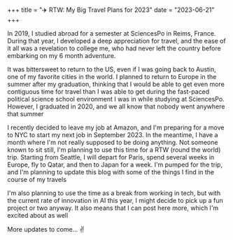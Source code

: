 +++
title = "✈️ RTW: My Big Travel Plans for 2023"
date = "2023-06-21"
+++

In 2019, I studied abroad for a semester at SciencesPo in Reims, France. During that year, I developed a deep appreciation for travel, and the ease of it all was a revelation to college me, who had never left the country before embarking on my 6 month adventure. 

It was bittersweet to return to the US, even if I was going back to Austin, one of my favorite cities in the world. I planned to return to Europe in the summer after my graduation, thinking that I would be able to get even more contiguous time for travel than I was able to get during the fast-paced political science school environment I was in while studying at SciencesPo. However, I graduated in 2020, and we all know that nobody went anywhere that summer

I recently decided to leave my job at Amazon, and I'm preparing for a move to NYC to start my next job in September 2023. In the meantime, I have a month where I'm not really supposed to be doing anything. Not someone known to sit still, I'm planning to use this time for a RTW (round the world) trip. Starting from Seattle, I will depart for Paris, spend several weeks in Europe, fly to Qatar, and then to Japan for a week. I'm pumped for the trip, and I'm planning to update this blog with some of the things I find in the course of my travels

I'm also planning to use the time as a break from working in tech, but with the current rate of innovation in AI this year, I might decide to pick up a fun project or two anyway. It also means that I can post here more, which I'm excited about as well

More updates to come... :v: